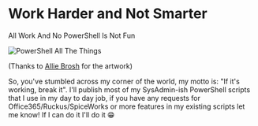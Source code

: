 # Work Harder and Not Smarter

All Work And No PowerShell Is Not Fun

![PowerShell All The Things](https://encrypted-tbn0.gstatic.com/images?q=tbn:ANd9GcT-500OZMmrgLXHlqPdfoLBcTWtOvtcWYs-tibDt7w04hmEwDH0)

(Thanks to [Allie Brosh](http://hyperboleandahalf.blogspot.com) for the artwork)

So, you've stumbled across my corner of the world, my motto is: "If it's working, break it". I'll publish most of my SysAdmin-ish PowerShell scripts that I use in my day to day job, if you have any requests for Office365/Ruckus/SpiceWorks or more features in my existing scripts let me know! If I can do it I'll do it 😁
